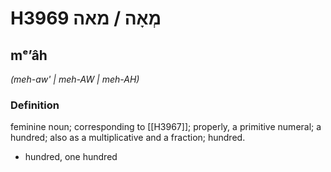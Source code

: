 # H3969 מְאָה / מאה

## mᵉʼâh

_(meh-aw' | meh-AW | meh-AH)_

### Definition

feminine noun; corresponding to [[H3967]]; properly, a primitive numeral; a hundred; also as a multiplicative and a fraction; hundred.

- hundred, one hundred

